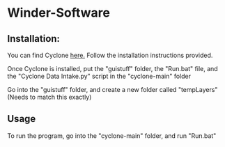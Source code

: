 # Winder-Software

## Installation:

You can find Cyclone [here.](https://github.com/reilleya/cyclone) Follow the installation instructions provided.

Once Cyclone is installed, put the "guistuff" folder, the "Run.bat" file, and the "Cyclone Data Intake.py" script in the "cyclone-main" folder

Go into the "guistuff" folder, and create a new folder called "tempLayers" (Needs to match this exactly)

## Usage

To run the program, go into the "cyclone-main" folder, and run "Run.bat"
